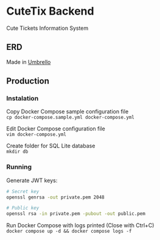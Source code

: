 # CuteTix Backend

Cute Tickets Information System

## ERD

Made in [Umbrello](https://uml.sourceforge.io/)

## Production

### Instalation

Copy Docker Compose sample configuration file \
`cp docker-compose.sample.yml docker-compose.yml`

Edit Docker Compose configuration file \
`vim docker-compose.yml`

Create folder for SQL Lite database \
`mkdir db`

### Running

Generate JWT keys:

```sh
# Secret key
openssl genrsa -out private.pem 2048

# Public key
openssl rsa -in private.pem -pubout -out public.pem
```

Run Docker Compose with logs printed (Close with Ctrl+C) \
`docker compose up -d && docker compose logs -f`
